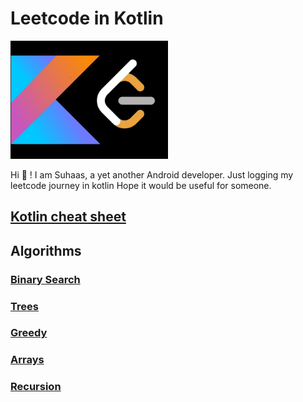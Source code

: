# Leetcode in Kotlin

<img alt="img.png" height="50%" src="src/main/resources/leetcode_x_kotlin.png" width="50%"/>

Hi :wave: ! I am Suhaas, a yet another Android developer. Just logging my leetcode journey in kotlin
Hope it would be useful for someone.

## [Kotlin cheat sheet](src/main/kotlin/kotlin_cheatsheet)

## Algorithms

### [Binary Search](src/main/kotlin/binary_search)

### [Trees](src/main/kotlin/trees)

### [Greedy](src/main/kotlin/greedy)

### [Arrays](src/main/kotlin/arrays/Arrays.ipynb)

### [Recursion](src/main/kotlin/recursion/Recursion.ipynb)